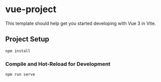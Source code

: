 # vue-project

This template should help get you started developing with Vue 3 in Vite.


## Project Setup

```sh
npm install
```

### Compile and Hot-Reload for Development

```sh
npm run serve
```


